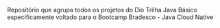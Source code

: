
Repositório que agrupa todos os projetos do Dio Trilha Java Básico especificamente voltado para o Bootcamp Bradesco - Java Cloud Native
